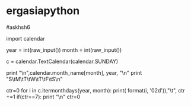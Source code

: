 # ergasiapython

#askhsh6

import calendar

year  = int(raw_input())
month = int(raw_input())

c = calendar.TextCalendar(calendar.SUNDAY)

print "\n",calendar.month_name[month], year, "\n"
print "S\tM\tT\tW\tT\tF\tS\n"

ctr=0
for i in c.itermonthdays(year, month):
    print( format(i, '02d')),"\t",
    ctr +=1
    if(ctr==7):
        print "\n"
        ctr=0

